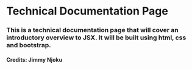 # Technical Documentation Page

### This is a technical documentation page that will cover an introductory overview to JSX. It will be built using html, css and bootstrap.

#### Credits: Jimmy Njoku
